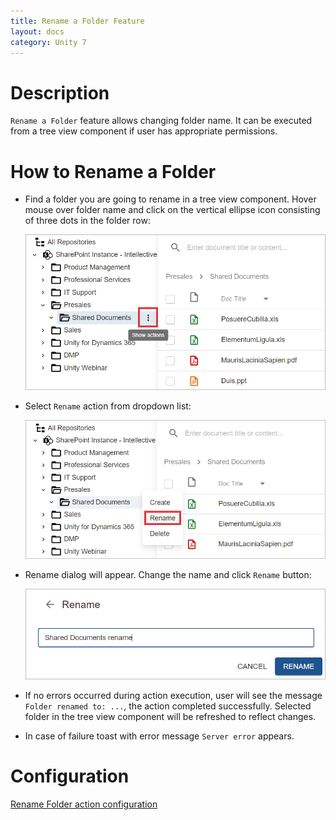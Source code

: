 ```yaml
---
title: Rename a Folder Feature
layout: docs
category: Unity 7
---
```

# Description

`Rename a Folder` feature allows changing folder name. It can be executed from a tree view component if user has appropriate permissions.

# How to Rename a Folder

- Find a folder you are going to rename in a tree view component. Hover mouse over folder name and  click on the vertical ellipse icon consisting of three dots in the folder row:

  ![Folder actions button](./rename-folder/images/react-ui-image1.png)

- Select `Rename` action from dropdown list:

  ![Rename action menu](./rename-folder/images/react-ui-image2.png)

- Rename dialog will appear. Change the name and click `Rename` button:

  ![Rename dialog](rename-folder/images/react-ui-image3.png)

- If no errors occurred during action execution, user will see the message `Folder renamed to: ...`, the action completed successfully. Selected folder in the tree view component will be refreshed to reflect changes.
  
- In case of failure toast with error message `Server error` appears. 

# Configuration

[Rename Folder action configuration](../../configuration/actions/rename-folder.md)
